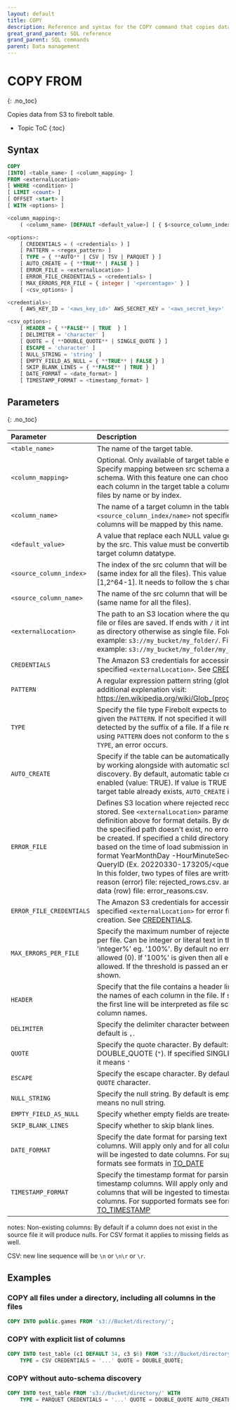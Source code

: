 ```yaml
---
layout: default
title: COPY
description: Reference and syntax for the COPY command that copies data between files and a table.
great_grand_parent: SQL reference
grand_parent: SQL commands
parent: Data management
---
```


# COPY FROM
{: .no_toc}

Copies data from S3 to firebolt table.

* Topic ToC
{:toc}

## Syntax

```sql
COPY
[INTO] <table_name> [ <column_mapping> ] 
FROM <externalLocation>
[ WHERE <condition> ]
[ LIMIT <count> ]
[ OFFSET <start> ]
[ WITH <options> ]

<column_mapping>:
    ( <column_name> [DEFAULT <default_value>] [ { $<source_column_index> | <source_column_name> } ] [, ...] )

<options>:
    [ CREDENTIALS = ( <credentials> ) ] 
    [ PATTERN = <regex_pattern> ]
    [ TYPE = { **AUTO** | CSV | TSV | PARQUET } ]
    [ AUTO_CREATE = { **TRUE** | FALSE } ]
    [ ERROR_FILE = <externalLocation> ]
    [ ERROR_FILE_CREDENTIALS = <credentials> ]
    [ MAX_ERRORS_PER_FILE = { integer | '<percentage>' } ]
    [ <csv_options> ]

<credentials>:
    { AWS_KEY_ID = '<aws_key_id>' AWS_SECRET_KEY = '<aws_secret_key>' | AWS_ROLE_ARN = '<role_arn>' [AWS_ROLE_EXTERNAL_ID = '<external_id>'] }

<csv_options>:
    [ HEADER = { **FALSE** | TRUE  } ]
    [ DELIMITER = 'character' ]
    [ QUOTE = { **DOUBLE_QUOTE** | SINGLE_QUOTE } ]
    [ ESCAPE = 'character' ]
    [ NULL_STRING = 'string' ]
    [ EMPTY_FIELD_AS_NULL = { **TRUE** | FALSE } ]
    [ SKIP_BLANK_LINES = { **FALSE** | TRUE } ]
    [ DATE_FORMAT = <date_format> ]
    [ TIMESTAMP_FORMAT = <timestamp_format> ]

```

## Parameters

{: .no_toc}

| Parameter                | Description                                                                                                                                                                                                                                                                                                                                                                                                                                                                                                                                                                                   |
|:-------------------------|:----------------------------------------------------------------------------------------------------------------------------------------------------------------------------------------------------------------------------------------------------------------------------------------------------------------------------------------------------------------------------------------------------------------------------------------------------------------------------------------------------------------------------------------------------------------------------------------------|
| `<table_name>`           | The name of the target table.                                                                                                                                                                                                                                                                                                                                                                                                                                                                                                                                                                 |
| `<column_mapping>`       | Optional. Only available of target table exists. Specify mapping between src schema and target schema. With this feature one can choose for each column in the target table a column from src files by name or by index.                                                                                                                                                                                                                                                                                                                                                                      |
| `<column_name>`          | The name of a target column in the table. If `<source_column_index/name>` not specified, the src columns will be mapped by this name.                                                                                                                                                                                                                                                                                                                                                                                                                                                         |
| `<default_value>`        | A value that replace each NULL value generated by the src. This value must be convertible to the target column datatype.                                                                                                                                                                                                                                                                                                                                                                                                                                                                      |
| `<source_column_index>`  | The index of the src column that will be mapped (same index for all the files). This value range is [1,2^64-1]. It needs to follow the `$` character.                                                                                                                                                                                                                                                                                                                                                                                                                                         |
| `<source_column_name>`   | The name of the src column that will be mapped (same name for all the files).                                                                                                                                                                                                                                                                                                                                                                                                                                                                                                                 |
| `<externalLocation>`     | The path to an S3 location where the query result file or files are saved. If ends with `/` it interpreted as directory otherwise as single file. Folder example: `s3://my_bucket/my_folder/`. File example: `s3://my_bucket/my_folder/my_file`.                                                                                                                                                                                                                                                                                                                                              |
| `CREDENTIALS`            | The Amazon S3 credentials for accessing the specified `<externalLocation>`. See [CREDENTIALS](../data-definition/create-external-table.md#credentials).                                                                                                                                                                                                                                                                                                                                                                                                             |
| `PATTERN`                | A regular expression pattern string (glob). For additional explenation visit: https://en.wikipedia.org/wiki/Glob_(programming).                                                                                                                                                                                                                                                                                                                                                                                                                                                               |
| `TYPE`                   | Specify the file type Firebolt expects to ingest given the `PATTERN`. If not specified it will be auto detected by the suffix of a file. If a file referenced using `PATTERN` does not conform to the specified `TYPE`, an error occurs.                                                                                                                                                                                                                                                                                                             |
| `AUTO_CREATE`            | Specify if the table can be automatically created by working alongside with automatic schema discovery. By default, automatic table creation is enabled (value: TRUE). If value is TRUE and the target table already exists, `AUTO_CREATE` is ignored.                                                                                                                                                                                                                                                                                                                                        |
| `ERROR_FILE`             | Defines S3 location where rejected records will be stored. See `<externalLocation>` parameter definition above for format details. By default or if the specified path doesn't exist, no error files will be created. If specified a child directory is created based on the time of load submission in the format YearMonthDay -HourMinuteSecond + QueryID (Ex. 20220330-173205/<query_id>/). In this folder, two types of files are written: 1) the reason (error) file: rejected_rows.csv. and the data (row) file: error_reasons.csv.                                                     |
| `ERROR_FILE_CREDENTIALS` | The Amazon S3 credentials for accessing the specified `<externalLocation>` for error file creation. See [CREDENTIALS]((../../sql_reference/commands/data-definition/create-external-table.md#credentials)).                                                                                                                                                                                                                                                                                                                                                                                   |
| `MAX_ERRORS_PER_FILE`    | Specify the maximum number of rejected rows per file. Can be integer or literal text in the format 'integer%' eg. '100%'. By default no errors are allowed (0). If '100%' is given then all errors are allowed. If the threshold is passed an error will be shown.                                                                                                                                                                                                                                                                                                                          |
| `HEADER`                 | Specify that the file contains a header line with the names of each column in the file. If set to true the first line will be interpreted as file schema column names.                                                                                                                                                                                                                                                                                                                                                                                                                        |
| `DELIMITER`              | Specify the delimiter character between fields. By default is `,`.                                                                                                                                                                                                                                                                                                                                                                                                                                                                                                                            |
| `QUOTE`                  | Specify the quote character. By default: DOUBLE_QUOTE (`"`). If specified SINGLE_QUOTE it means `'`                                                                                                                                                                                                                                                                                                                                                                                                                                                                                           |
| `ESCAPE`                 | Specify the escape character. By default is the `QUOTE` character.                                                                                                                                                                                                                                                                                                                                                                                                                                                                                                                            |
| `NULL_STRING`            | Specify the null string. By default is empty which means no null string.                                                                                                                                                                                                                                                                                                                                                                                                                                                                                                                      |
| `EMPTY_FIELD_AS_NULL`    | Specify whether empty fields are treated as null.                                                                                                                                                                                                                                                                                                                                                                                                                                                                                                                                             |
| `SKIP_BLANK_LINES`       | Specify whether to skip blank lines.                                                                                                                                                                                                                                                                                                                                                                                                                                                                                                                                                          |
| `DATE_FORMAT`            | Specify the date format for parsing text into date columns. Will apply only and for all columns that will be ingested to date columns. For supported formats see formats in [TO_DATE](../../functions-reference/date-and-time/to-date.md)                                                                                                                                                                                                                                                                                                                                                     |
| `TIMESTAMP_FORMAT`       | Specify the timestamp format for parsing text into timestamp columns. Will apply only and for all columns that will be ingested to timestamp columns. For supported formats see formats in [TO_TIMESTAMP](../../functions-reference/date-and-time/to-timestamp.md)                                                                                                                                                                                                                                                                                                                            |

notes:
Non-existing columns:
By default if a column does not exist in the source file it will produce nulls.
For CSV format it applies to missing fields as well.

CSV:
new line sequence will be `\n` or `\n\r` or `\r`.

## Examples

### COPY all files under a directory, including all columns in the files

```sql
COPY INTO public.games FROM 's3://Bucket/directory/';
```

### COPY with explicit list of columns

```sql
COPY INTO test_table (c1 DEFAULT 34, c3 $6) FROM 's3://Bucket/directory/' WITH
    TYPE = CSV CREDENTIALS = '...' QUOTE = DOUBLE_QUOTE;
```

### COPY without auto-schema discovery

```sql
COPY INTO test_table FROM 's3://Bucket/directory/' WITH
    TYPE = PARQUET CREDENTIALS = '...' QUOTE = DOUBLE_QUOTE AUTO_CREATE = FALSE;
```